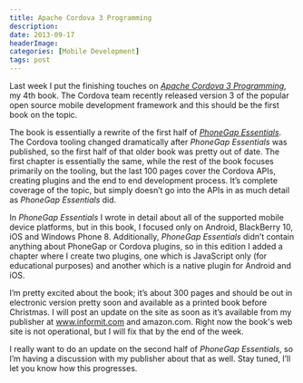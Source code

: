 ```yaml
---
title: Apache Cordova 3 Programming
description: 
date: 2013-09-17
headerImage: 
categories: [Mobile Development]
tags: post
---
```


Last week I put the finishing touches on [_Apache Cordova 3 Programming_](https://www.cordovaprogramming.com), my 4th book. The Cordova team recently released version 3 of the popular open source mobile development framework and this should be the first book on the topic.

The book is essentially a rewrite of the first half of [_PhoneGap Essentials_](https://www.phonegapessentials.com). The Cordova tooling changed dramatically after _PhoneGap Essentials_ was published, so the first half of that older book was pretty out of date. The first chapter is essentially the same, while the rest of the book focuses primarily on the tooling, but the last 100 pages cover the Cordova APIs, creating plugins and the end to end development process. It’s complete coverage of the topic, but simply doesn’t go into the APIs in as much detail as _PhoneGap Essentials_ did.

In _PhoneGap Essentials_ I wrote in detail about all of the supported mobile device platforms, but in this book, I focused only on Android, BlackBerry 10, iOS and Windows Phone 8. Additionally, _PhoneGap Essentials_ didn’t contain anything about PhoneGap or Cordova plugins, so in this edition I added a chapter where I create two plugins, one which is JavaScript only (for educational purposes) and another which is a native plugin for Android and iOS.

I’m pretty excited about the book; it’s about 300 pages and should be out in electronic version pretty soon and available as a printed book before Christmas. I will post an update on the site as soon as it’s available from my publisher at www.informit.com and amazon.com. Right now the book's web site is not operational, but I will fix that by the end of the week.

I really want to do an update on the second half of _PhoneGap Essentials_, so I’m having a discussion with my publisher about that as well. Stay tuned, I’ll let you know how this progresses.